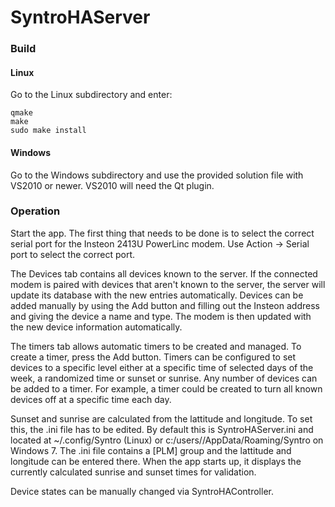 # SyntroHAServer

### Build

#### Linux
Go to the Linux subdirectory and enter:

	qmake
	make
	sudo make install

#### Windows
Go to the Windows subdirectory and use the provided solution file with VS2010 or newer. VS2010 will need the Qt plugin.

### Operation
Start the app. The first thing that needs to be done is to select the correct serial port for the Insteon 2413U PowerLinc modem. Use Action -> Serial port to select the correct port.

The Devices tab contains all devices known to the server. If the connected modem is paired with devices that aren't known to the server, the server will update its database with the new entries automatically. Devices can be added manually by using the Add button and filling out the Insteon address and giving the device a name and type. The modem is then updated with the new device information automatically.

The timers tab allows automatic timers to be created and managed. To create a timer, press the Add button. Timers can be configured to set devices to a specific level either at a specific time of selected days of the week, a randomized time or sunset or sunrise. Any number of devices can be added to a timer. For example, a timer could be created to turn all known devices off at a specific time each day.

Sunset and sunrise are calculated from the lattitude and longitude. To set this, the .ini file has to be edited. By default this is SyntroHAServer.ini and located at ~/.config/Syntro (Linux) or c:/users/<username>/AppData/Roaming/Syntro on Windows 7. The .ini file contains a [PLM] group and the lattitude and longitude can be entered there. When the app starts up, it displays the currently calculated sunrise and sunset times for validation.

Device states can be manually changed via SyntroHAController.
